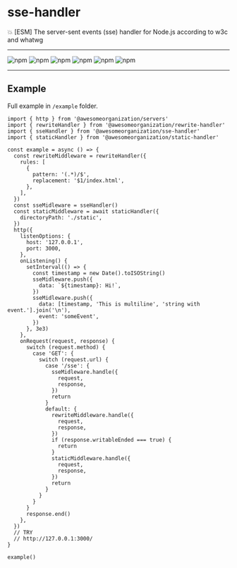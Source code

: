 # sse-handler

:boom: [ESM] The server-sent events (sse) handler for Node.js according to w3c and whatwg

---

![npm](https://img.shields.io/david/awesomeorganization/sse-handler)
![npm](https://img.shields.io/npm/v/@awesomeorganization/sse-handler)
![npm](https://img.shields.io/npm/dt/@awesomeorganization/sse-handler)
![npm](https://img.shields.io/npm/l/@awesomeorganization/sse-handler)
![npm](https://img.shields.io/bundlephobia/minzip/@awesomeorganization/sse-handler)
![npm](https://img.shields.io/bundlephobia/min/@awesomeorganization/sse-handler)

---

## Example

Full example in `/example` folder.

```
import { http } from '@awesomeorganization/servers'
import { rewriteHandler } from '@awesomeorganization/rewrite-handler'
import { sseHandler } from '@awesomeorganization/sse-handler'
import { staticHandler } from '@awesomeorganization/static-handler'

const example = async () => {
  const rewriteMiddleware = rewriteHandler({
    rules: [
      {
        pattern: '(.*)/$',
        replacement: '$1/index.html',
      },
    ],
  })
  const sseMidleware = sseHandler()
  const staticMiddleware = await staticHandler({
    directoryPath: './static',
  })
  http({
    listenOptions: {
      host: '127.0.0.1',
      port: 3000,
    },
    onListening() {
      setInterval(() => {
        const timestamp = new Date().toISOString()
        sseMidleware.push({
          data: `${timestamp}: Hi!`,
        })
        sseMidleware.push({
          data: [timestamp, 'This is multiline', 'string with event.'].join('\n'),
          event: 'someEvent',
        })
      }, 3e3)
    },
    onRequest(request, response) {
      switch (request.method) {
        case 'GET': {
          switch (request.url) {
            case '/sse': {
              sseMidleware.handle({
                request,
                response,
              })
              return
            }
            default: {
              rewriteMiddleware.handle({
                request,
                response,
              })
              if (response.writableEnded === true) {
                return
              }
              staticMiddleware.handle({
                request,
                response,
              })
              return
            }
          }
        }
      }
      response.end()
    },
  })
  // TRY
  // http://127.0.0.1:3000/
}

example()
```
